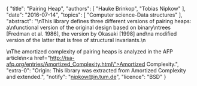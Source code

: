 {
    "title": "Pairing Heap",
    "authors": [
        "Hauke Brinkop",
        "Tobias Nipkow"
    ],
    "date": "2016-07-14",
    "topics": [
        "Computer science-Data structures"
    ],
    "abstract": "\nThis library defines three different versions of pairing heaps: a\nfunctional version of the original design based on binary\ntrees [Fredman et al. 1986], the version by Okasaki [1998] and\na modified version of the latter that is free of structural invariants.\n<p>\nThe amortized complexity of pairing heaps is analyzed in the AFP article\n<a href=\"http://isa-afp.org/entries/Amortized_Complexity.html\">Amortized Complexity</a>.",
    "extra-0": "Origin: This library was extracted from Amortized Complexity and extended.",
    "notify": "nipkow@in.tum.de",
    "licence": "BSD"
}